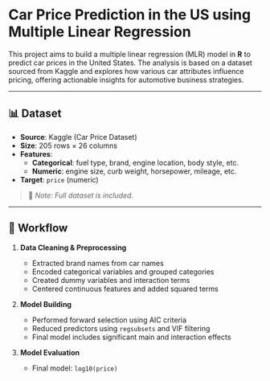 # Car Price Prediction in the US using Multiple Linear Regression

This project aims to build a multiple linear regression (MLR) model in **R** to predict car prices in the United States. The analysis is based on a dataset sourced from Kaggle and explores how various car attributes influence pricing, offering actionable insights for automotive business strategies.

---

## 📊 Dataset

- **Source**: Kaggle (Car Price Dataset)
- **Size**: 205 rows × 26 columns
- **Features**:
  - **Categorical**: fuel type, brand, engine location, body style, etc.
  - **Numeric**: engine size, curb weight, horsepower, mileage, etc.
- **Target**: `price` (numeric)

> 🔹 *Note: Full dataset is included.*

---

## 🔁 Workflow

1. **Data Cleaning & Preprocessing**
   - Extracted brand names from car names
   - Encoded categorical variables and grouped categories
   - Created dummy variables and interaction terms
   - Centered continuous features and added squared terms

2. **Model Building**
   - Performed forward selection using AIC criteria
   - Reduced predictors using `regsubsets` and VIF filtering
   - Final model includes significant main and interaction effects

3. **Model Evaluation**
   - Final model: `log10(price)`
